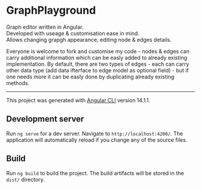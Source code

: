 # GraphPlayground

Graph editor written in Angular. \
Developed with useage & customisation ease in mind.\
Allows changing grapgh appearance, editing node & edges details.

Everyone is welcome to fork and customise my code - nodes & edges can carry additional information which can be easly added to already existing implementation. By default, there are two types of edges - each can carry other data type (add data ifterface to edge model as optional field) - but if one needs more it can be easly done by duplicating already existing methods.  

---------------

This project was generated with [Angular CLI](https://github.com/angular/angular-cli) version 14.1.1.

## Development server

Run `ng serve` for a dev server. Navigate to `http://localhost:4200/`. The application will automatically reload if you change any of the source files.

## Build

Run `ng build` to build the project. The build artifacts will be stored in the `dist/` directory.
